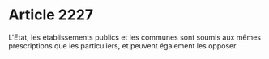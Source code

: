 # Article 2227

L'Etat, les établissements publics et les communes sont soumis aux mêmes prescriptions que les particuliers, et peuvent également les opposer.